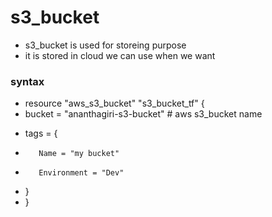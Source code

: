 # s3_bucket
* s3_bucket is used for storeing purpose
* it is stored in cloud we can use when we want 

### syntax
* resource "aws_s3_bucket" "s3_bucket_tf" {
*    bucket = "ananthagiri-s3-bucket"  # aws s3_bucket name
<!-- *    acl = "private" # access control is private
*    versioning {
*        enabled = true
* } -->
*    tags = {
*        Name = "my bucket"
*        Environment = "Dev"
*    } 
* }
